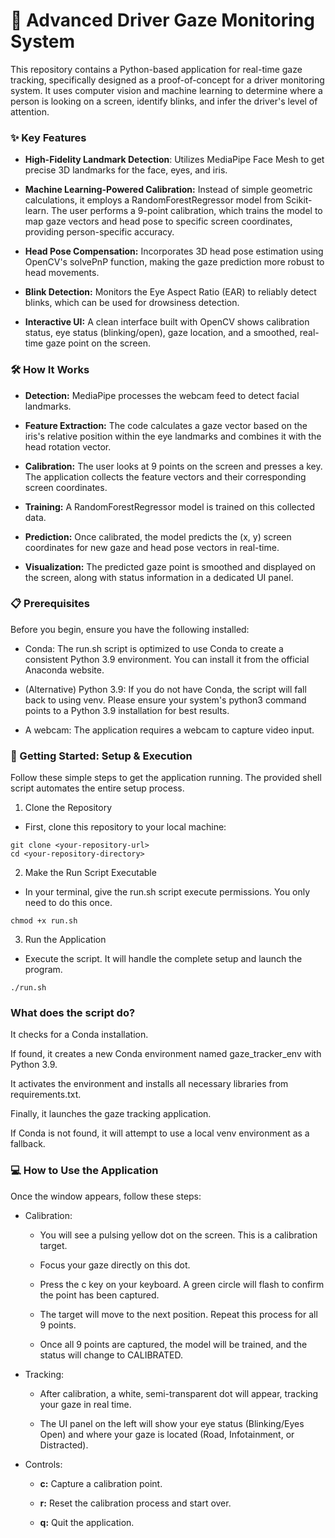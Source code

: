 # 🚗 Advanced Driver Gaze Monitoring System
This repository contains a Python-based application for real-time gaze tracking, specifically designed as a proof-of-concept for a driver monitoring system. It uses computer vision and machine learning to determine where a person is looking on a screen, identify blinks, and infer the driver's level of attention.

### ✨ Key Features
- **High-Fidelity Landmark Detection**: Utilizes MediaPipe Face Mesh to get precise 3D landmarks for the face, eyes, and iris.

- **Machine Learning-Powered Calibration:** Instead of simple geometric calculations, it employs a RandomForestRegressor model from Scikit-learn. The user performs a 9-point calibration, which trains the model to map gaze vectors and head pose to specific screen coordinates, providing person-specific accuracy.

- **Head Pose Compensation:** Incorporates 3D head pose estimation using OpenCV's solvePnP function, making the gaze prediction more robust to head movements.

- **Blink Detection:** Monitors the Eye Aspect Ratio (EAR) to reliably detect blinks, which can be used for drowsiness detection.

- **Interactive UI:** A clean interface built with OpenCV shows calibration status, eye status (blinking/open), gaze location, and a smoothed, real-time gaze point on the screen.

### 🛠️ How It Works
- **Detection:** MediaPipe processes the webcam feed to detect facial landmarks.

- **Feature Extraction:** The code calculates a gaze vector based on the iris's relative position within the eye landmarks and combines it with the head rotation vector.

- **Calibration:** The user looks at 9 points on the screen and presses a key. The application collects the feature vectors and their corresponding screen coordinates.

- **Training:** A RandomForestRegressor model is trained on this collected data.

- **Prediction:** Once calibrated, the model predicts the (x, y) screen coordinates for new gaze and head pose vectors in real-time.

- **Visualization:** The predicted gaze point is smoothed and displayed on the screen, along with status information in a dedicated UI panel.


### 📋 Prerequisites
Before you begin, ensure you have the following installed:

- Conda: The run.sh script is optimized to use Conda to create a consistent Python 3.9 environment. You can install it from the official Anaconda website.

- (Alternative) Python 3.9: If you do not have Conda, the script will fall back to using venv. Please ensure your system's python3 command points to a Python 3.9 installation for best results.

- A webcam: The application requires a webcam to capture video input.

### 🚀 Getting Started: Setup & Execution
Follow these simple steps to get the application running. The provided shell script automates the entire setup process.

1. Clone the Repository

- First, clone this repository to your local machine:

```console
git clone <your-repository-url>
cd <your-repository-directory>
```

2. Make the Run Script Executable

- In your terminal, give the run.sh script execute permissions. You only need to do this once.

```console
chmod +x run.sh
```

3. Run the Application

- Execute the script. It will handle the complete setup and launch the program.

```console
./run.sh
```

###  What does the script do?

It checks for a Conda installation.

If found, it creates a new Conda environment named gaze_tracker_env with Python 3.9.

It activates the environment and installs all necessary libraries from requirements.txt.

Finally, it launches the gaze tracking application.

If Conda is not found, it will attempt to use a local venv environment as a fallback.

### 💻 How to Use the Application
Once the window appears, follow these steps:

- Calibration:

    -  You will see a pulsing yellow dot on the screen. This is a calibration target.

    - Focus your gaze directly on this dot.

    - Press the c key on your keyboard. A green circle will flash to confirm the point has been captured.

    - The target will move to the next position. Repeat this process for all 9 points.

    - Once all 9 points are captured, the model will be trained, and the status will change to CALIBRATED.

- Tracking:

    - After calibration, a white, semi-transparent dot will appear, tracking your gaze in real time.

    - The UI panel on the left will show your eye status (Blinking/Eyes Open) and where your gaze is located (Road, Infotainment, or Distracted).

- Controls:

    - **c:** Capture a calibration point.

    - **r:** Reset the calibration process and start over.

    - **q:** Quit the application.